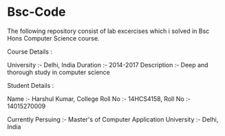 # Bsc-Code

The following repository consist of lab excercises which i solved in Bsc Hons Computer Science course. 

Course Details :

University :- Delhi, India
Duration :- 2014-2017
Description :- Deep and thorough study in computer science

Student Details :

Name :- Harshul Kumar,
College Roll No :- 14HCS4158,
Roll No :- 14015270009

Currently Persuing :- Master's of Computer Application 
University :- Delhi, India


